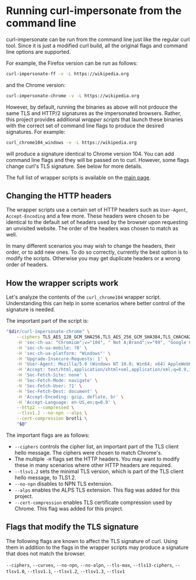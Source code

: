 # Running curl-impersonate from the command line

curl-impersonate can be run from the command line just like the regular curl tool.
Since it is just a modified curl build, all the original flags and command line options are supported.

For example, the Firefox version can be run as follows:
```bash
curl-impersonate-ff -v -L https://wikipedia.org
```

and the Chrome version:
```bash
curl-impersonate-chrome -v -L https://wikipedia.org
```

However, by default, running the binaries as above will not prdouce the same TLS and HTTP/2 signatures as the impersonated browsers. Rather, this project provides additional *wrapper scripts* that launch these binaries with the correct set of command line flags to produce the desired signatures. For example:
```bash
curl_chrome104_windows -v -L https://wikipedia.org
```

will produce a signature identical to Chrome version 104. You can add command line flags and they will be passed on to curl. However, some flags change curl's TLS signature. See below for more details.

The full list of wrapper scripts is available on the [main page](https://github.com/lwthiker/curl-impersonate#supported-browsers).

## Changing the HTTP headers
The wrapper scripts use a certain set of HTTP headers such as `User-Agent`, `Accept-Encoding` and a few more.
These headers were chosen to be identical to the default set of headers used by the browser upon requesting an unvisited website. The order of the headers was chosen to match as well.

In many different scenarios you may wish to change the headers, their order, or to add new ones.
To do so correctly, currently the best option is to modify the scripts.
Otherwise you may get duplicate headers or a wrong order of headers.

## How the wrapper scripts work
Let's analyze the contents of the `curl_chrome104` wrapper script.
Understanding this can help in some scenarios where better control of the signature is needed.

The important part of the script is:
```bash
"$dir/curl-impersonate-chrome" \
    --ciphers TLS_AES_128_GCM_SHA256,TLS_AES_256_GCM_SHA384,TLS_CHACHA20_POLY1305_SHA256,ECDHE-ECDSA-AES128-GCM-SHA256,ECDHE-RSA-AES128-GCM-SHA256,ECDHE-ECDSA-AES256-GCM-SHA384,ECDHE-RSA-AES256-GCM-SHA384,ECDHE-ECDSA-CHACHA20-POLY1305,ECDHE-RSA-CHACHA20-POLY1305,ECDHE-RSA-AES128-SHA,ECDHE-RSA-AES256-SHA,AES128-GCM-SHA256,AES256-GCM-SHA384,AES128-SHA,AES256-SHA \
    -H 'sec-ch-ua: "Chromium";v="104", " Not A;Brand";v="99", "Google Chrome";v="104"' \
    -H 'sec-ch-ua-mobile: ?0' \
    -H 'sec-ch-ua-platform: "Windows"' \
    -H 'Upgrade-Insecure-Requests: 1' \
    -H 'User-Agent: Mozilla/5.0 (Windows NT 10.0; Win64; x64) AppleWebKit/537.36 (KHTML, like Gecko) Chrome/104.0.0.0 Safari/537.36' \
    -H 'Accept: text/html,application/xhtml+xml,application/xml;q=0.9,image/avif,image/webp,image/apng,*/*;q=0.8,application/signed-exchange;v=b3;q=0.9' \
    -H 'Sec-Fetch-Site: none' \
    -H 'Sec-Fetch-Mode: navigate' \
    -H 'Sec-Fetch-User: ?1' \
    -H 'Sec-Fetch-Dest: document' \
    -H 'Accept-Encoding: gzip, deflate, br' \
    -H 'Accept-Language: en-US,en;q=0.9' \
    --http2 --compressed \
    --tlsv1.2 --no-npn --alps \
    --cert-compression brotli \
    "$@"
```

The important flags are as follows:
* `--ciphers` controls the cipher list, an important part of the TLS client hello message. The ciphers were chosen to match Chrome's.
* The multiple `-H` flags set the HTTP headers. You may want to modify these in many scenarios where other HTTP headers are required.
* `--tlsv1.2` sets the minimal TLS version, which is part of the TLS client hello message, to TLS1.2.
* `--no-npn` disables to NPN TLS extension.
* `--alps` enables the ALPS TLS extension. This flag was added for this project.
* `--cert-compression` enables TLS certificate compression used by Chrome. This flag was added for this project.

## Flags that modify the TLS signature

The following flags are known to affect the TLS signature of curl.
Using them in addition to the flags in the wrapper scripts may produce a signature that does not match the browser.

`--ciphers`, `--curves`, `--no-npn`, `--no-alpn`, `--tls-max`, `--tls13-ciphers`, `--tlsv1.0`, `--tlsv1.1`, `--tlsv1.2`, `--tlsv1.3`, `--tlsv1`
